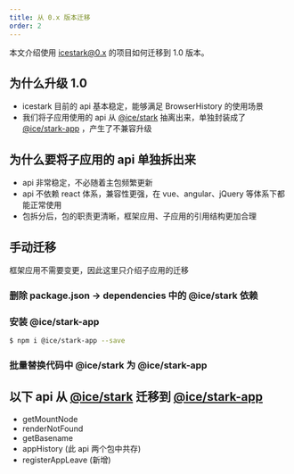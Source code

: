 ```yaml
---
title: 从 0.x 版本迁移
order: 2
---
```


本文介绍使用 icestark@0.x 的项目如何迁移到 1.0 版本。

## 为什么升级 1.0

- icestark 目前的 api 基本稳定，能够满足 BrowserHistory 的使用场景
- 我们将子应用使用的 api 从 [@ice/stark](https://www.npmjs.com/package/@ice/stark) 抽离出来，单独封装成了 [@ice/stark-app](https://www.npmjs.com/package/@ice/stark-app) ，产生了不兼容升级

## 为什么要将子应用的 api 单独拆出来

- api 非常稳定，不必随着主包频繁更新
- api 不依赖 react 体系，兼容性更强，在 vue、angular、jQuery 等体系下都能正常使用
- 包拆分后，包的职责更清晰，框架应用、子应用的引用结构更加合理

## 手动迁移

框架应用不需要变更，因此这里只介绍子应用的迁移

### 删除 package.json -> dependencies 中的 @ice/stark 依赖

### 安装 @ice/stark-app

```bash
$ npm i @ice/stark-app --save
```

### 批量替换代码中 @ice/stark 为 @ice/stark-app

## 以下 api 从 [@ice/stark](https://www.npmjs.com/package/@ice/stark) 迁移到 [@ice/stark-app](https://www.npmjs.com/package/@ice/stark-app)

- getMountNode
- renderNotFound
- getBasename
- appHistory (此 api 两个包中共存)
- registerAppLeave (新增)